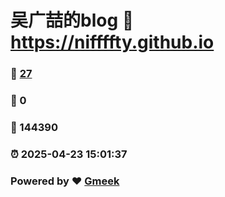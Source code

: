# 吴广喆的blog :link: https://niffffty.github.io 
### :page_facing_up: [27](https://niffffty.github.io/tag.html) 
### :speech_balloon: 0 
### :hibiscus: 144390 
### :alarm_clock: 2025-04-23 15:01:37 
### Powered by :heart: [Gmeek](https://github.com/Meekdai/Gmeek)
